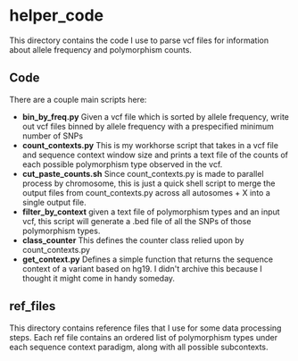 # helper_code

This directory contains the code I use to parse vcf files for information about allele frequency and polymorphism counts.

## Code

There are a couple main scripts here:

 - **bin_by_freq.py** Given a vcf file which is sorted by allele frequency, write out vcf files binned by allele frequency with a prespecified minimum number of SNPs
 - **count_contexts.py** This is my workhorse script that takes in a vcf file and sequence context window size and prints a text file of the counts of each possible polymorphism type observed in the vcf.  
 - **cut_paste_counts.sh** Since count_contexts.py is made to parallel process by chromosome, this is just a quick shell script to merge the output files from count_contexts.py across all autosomes + X into a single output file.
 - **filter_by_context** given a text file of polymorphism types and an input vcf, this script will generate a .bed file of all the SNPs of those polymorphism types.
 - **class_counter** This defines the counter class relied upon by count_contexts.py
 - **get_context.py** Defines a simple function that returns the sequence context of a variant based on hg19.  I didn't archive this because I thought it might come in handy someday.

## ref_files

This directory contains reference files that I use for some data processing steps.  Each ref file contains an ordered list of polymorphism types under each sequence context paradigm, along with all possible subcontexts.
